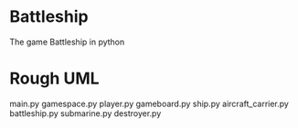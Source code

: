 # Battleship
The game Battleship in python


# Rough UML
main.py
    gamespace.py
        player.py
            gameboard.py
            ship.py
                aircraft_carrier.py
                battleship.py
                submarine.py
                destroyer.py
